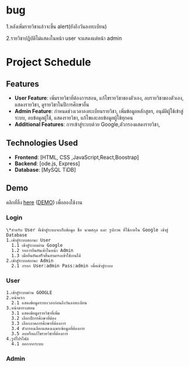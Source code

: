 # bug
1.หลังเพิ่มรายวิชาแล้วจะขึ้น alert(ยังถึงวันลงทะเบียน)

2.รายวิชาปฎิบัติไม่แสดงในหน้า user จะแสดงแต่หน้า admin
# Project Schedule
## Features
- **User Feature**: เพิ่มรายวิชาที่ต้องการสอน, แก้ไขรายวิชาของตัวเอง, ลบรายวิชาของตัวเอง, แสดงรายวิชา, ดูรายวิชาในปีการศึกษาอื่น
- **Admin Feature**: กำหนดช่วงเวลาลงทะเบียนรายวิชา, เพิ่มข้อมูลหลักสูตร, อนุมัติผู้ใช้เข้าสู่ระบบ, ลบข้อมูลผู้ใช้, แสดงรายวิชา, แก้ไขและลบข้อมูลผู้ใช้ทุกคน
- **Additional Features**: การเข้าสู่ระบบด้วย Google,ตัวกรองแสดงรายวิชา,

## Technologies Used
- **Frontend**: [HTML, CSS ,JavaScript,React,Boostrap]
- **Backend**: [ode.js, Express]
- **Database**: [MySQL TiDB]

## Demo
คลิกที่ลิ้ง [here](#) ([DEMO](https://portfolio-chayanon.vercel.app/)) เพื่อลองใช้งาน

  ### Login
    \*สำหรับ User ที่เข้าสู่ระบบจะเก็บข้อมูล ชื่อ นามสกุล และ รูปภาพ ที่ใช้ภายใน Google เข้าสู่ Database
    1.เข้าสู่ระบบสถานะ User
      1.1 เข้าสู่ระบบผ่าน Google
      1.2 รอการยืนยันเข้าในหน้า Admin
      1.3 เมือยืนยันเสร็จสิ้นสามารถเข้าใช้งานได้
    2.เข้าสู่ระบบสถานะ Admin
      2.1 กรอก User:admin Pass:admin เพื่อเข้าสู่ระบบ
  ### User
    1.เข้าสู่ระบบผ่าน GOOGLE
    2.หน้าแรก
      2.1 แสดงข้อมูลระยะเวลาก่อนถึงวันลงทะเบียน
    3.หน้าตารางสอน 
      3.1 แสดงข้อมูลรายวิชาที่เพิ่ม
      3.2 เลือกปีการศึกษาที่ต้อง
      3.3 เลือกภาคการศึกษาที่ต้องการ
      3.4 ตัวกรองเลือกแสดงเฉพาะข้อมูลที่ต้องการ
      3.5 ลบหรือแก้ไขรายวิชาที่ต้องการ
    4.รูปโปรไฟล์
      4.1 ออกจากระบบ
  ### Admin

